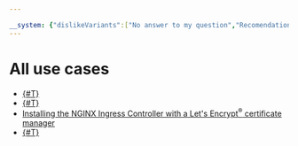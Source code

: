 ```yaml
---

__system: {"dislikeVariants":["No answer to my question","Recomendations didn't help","The content doesn't match title","Other"]}
---
```

# All use cases

* [{#T}](container-registry.md)
* [{#T}](running-pod-gpu.md)
* [Installing the NGINX Ingress Controller with a Let's Encrypt<sup>®</sup> certificate manager](ingress-cert-manager.md)
* [{#T}](backup.md)

